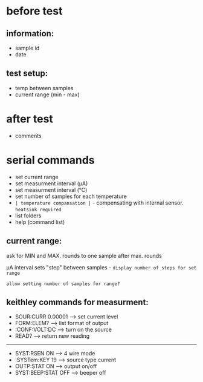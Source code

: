 #  before test
## information:
- sample id
- date
## test setup:
- temp between samples
- current range (min - max)
#  after test
- comments

# serial commands
- set current range
- set measurment interval (μA)
- set measurment interval (℃)
- set number of samples for each temperature
- `| temperature compansation |` - compensating with internal sensor. `heatsink required`
- list folders
- help (command list)
## current range:
ask for MIN and MAX. rounds to one sample after max. rounds

μA interval sets "step" between samples - `display number of steps for set range`


`allow setting number of samples for range?`



## keithley commands for measurment:
- SOUR:CURR 0.00001 --> set current level
- FORM:ELEM? --> list format of output
- :CONF:VOLT:DC --> turn on the source
- READ? --> return new reading
<hr />

- SYST:RSEN ON --> 4 wire mode
- :SYSTem:KEY 19 --> source type current
- OUTP:STAT ON --> output on/off
- SYST:BEEP:STAT OFF --> beeper off